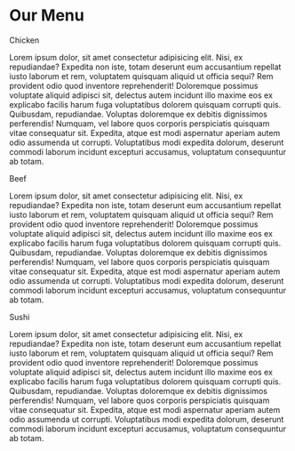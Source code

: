 <!DOCTYPE html>
<html>
    <head>
        <meta charset="utf-8">
        <meta name="viewport" content="width=device-width, initial-scale=1">
        <title>Module 2 Lab</title>
        <link href="Module2CssFile.css" rel="stylesheet">
    </head>
    <body>
        <h1>Our Menu</h1>
        <div class="co col-md-4 col-sm-6">
            <div class="r">
                <div class="section c1">
                    Chicken
                </div>
                <p>
                    Lorem ipsum dolor, sit amet consectetur adipisicing elit. Nisi, ex repudiandae? Expedita non iste, totam deserunt eum accusantium repellat iusto laborum et rem, voluptatem quisquam aliquid ut officia sequi? Rem provident odio quod inventore reprehenderit! Doloremque possimus voluptate aliquid adipisci sit, delectus autem incidunt illo maxime eos ex explicabo facilis harum fuga voluptatibus dolorem quisquam corrupti quis. Quibusdam, repudiandae. Voluptas doloremque ex debitis dignissimos perferendis! Numquam, vel labore quos corporis perspiciatis quisquam vitae consequatur sit. Expedita, atque est modi aspernatur aperiam autem odio assumenda ut corrupti. Voluptatibus modi expedita dolorum, deserunt commodi laborum incidunt excepturi accusamus, voluptatum consequuntur ab totam.
                </p>
            </div>
        </div>
        <div class="co col-md-4 col-sm-6">
            <div class="r">
                <div class="section c2">
                    Beef
                </div>
                <p>
                    Lorem ipsum dolor, sit amet consectetur adipisicing elit. Nisi, ex repudiandae? Expedita non iste, totam deserunt eum accusantium repellat iusto laborum et rem, voluptatem quisquam aliquid ut officia sequi? Rem provident odio quod inventore reprehenderit! Doloremque possimus voluptate aliquid adipisci sit, delectus autem incidunt illo maxime eos ex explicabo facilis harum fuga voluptatibus dolorem quisquam corrupti quis. Quibusdam, repudiandae. Voluptas doloremque ex debitis dignissimos perferendis! Numquam, vel labore quos corporis perspiciatis quisquam vitae consequatur sit. Expedita, atque est modi aspernatur aperiam autem odio assumenda ut corrupti. Voluptatibus modi expedita dolorum, deserunt commodi laborum incidunt excepturi accusamus, voluptatum consequuntur ab totam.
                </p>
            </div>
        </div>
        <div class="co col-md-4 col-sm-12">
            <div class="r">
                <div class="section c3">
                    Sushi
                </div>
                <p>
                    Lorem ipsum dolor, sit amet consectetur adipisicing elit. Nisi, ex repudiandae? Expedita non iste, totam deserunt eum accusantium repellat iusto laborum et rem, voluptatem quisquam aliquid ut officia sequi? Rem provident odio quod inventore reprehenderit! Doloremque possimus voluptate aliquid adipisci sit, delectus autem incidunt illo maxime eos ex explicabo facilis harum fuga voluptatibus dolorem quisquam corrupti quis. Quibusdam, repudiandae. Voluptas doloremque ex debitis dignissimos perferendis! Numquam, vel labore quos corporis perspiciatis quisquam vitae consequatur sit. Expedita, atque est modi aspernatur aperiam autem odio assumenda ut corrupti. Voluptatibus modi expedita dolorum, deserunt commodi laborum incidunt excepturi accusamus, voluptatum consequuntur ab totam.
                </p>
            </div>
        </div>
    </body>
</html>
